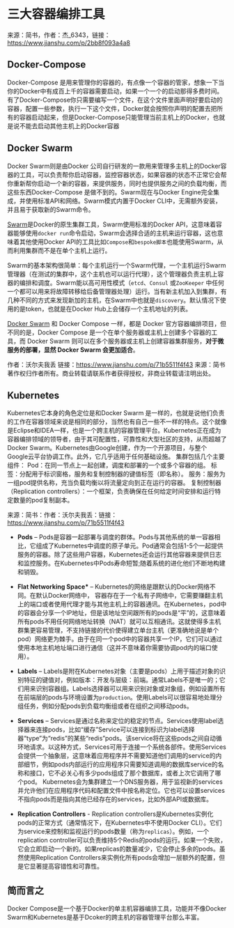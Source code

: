 # 三大容器编排工具

来源：简书，作者：杰_6343，链接：https://www.jianshu.com/p/2bb8f093a4a8

## Docker-Compose

Docker-Compose 是用来管理你的容器的，有点像一个容器的管家，想象一下当你的Docker中有成百上千的容器需要启动，如果一个一个的启动那得多费时间。有了Docker-Compose你只需要编写一个文件，在这个文件里面声明好要启动的容器，配置一些参数，执行一下这个文件，Docker就会按照你声明的配置去把所有的容器启动起来，但是Docker-Compose只能管理当前主机上的Docker，也就是说不能去启动其他主机上的Docker容器

## Docker Swarm

Docker Swarm则是由Docker 公司自行研发的一款用来管理多主机上的Docker容器的工具，可以负责帮你启动容器，监控容器状态，如果容器的状态不正常它会帮你重新帮你启动一个新的容器，来提供服务，同时也提供服务之间的负载均衡，而这些东西Docker-Compose 是做不到的。Swarm现在与Docker Engine完全集成，并使用标准API和网络。Swarm模式内置于Docker CLI中，无需额外安装，并且易于获取新的Swarm命令。



[Swarm](https://docs.docker.com/swarm/)是Docker的原生集群工具，Swarm使用标准的Docker API，这意味着容器能够使用`docker run`命令启动，Swarm会选择合适的主机来运行容器，这也意味着其他使用Docker API的工具比如`Compose`和`bespoke脚本`也能使用Swarm，从而利用集群而不是在单个主机上运行。

Swarm的基本架构很简单：每个主机运行一个Swarm代理，一个主机运行Swarm管理器（在测试的集群中，这个主机也可以运行代理），这个管理器负责主机上容器的编排和调度。Swarm能以高可用性模式（`etcd`、`Consul` 或`ZooKeeper` 中任何一个都可以用来将故障转移给后备管理器处理）运行。当有新主机加入到集群，有几种不同的方式来发现新加的主机，在Swarm中也就是`discovery`。默认情况下使用的是token，也就是在Docker Hub上会储存一个主机地址的列表。



[Docker Swarm](https://docs.docker.com/engine/swarm/) 和 Docker Compose 一样，都是 Docker 官方容器编排项目，但不同的是，Docker Compose 是一个在单个服务器或主机上创建多个容器的工具，而 Docker Swarm 则可以在多个服务器或主机上创建容器集群服务，**对于微服务的部署，显然 Docker Swarm 会更加适合**。



作者：沃尔夫我丢
链接：https://www.jianshu.com/p/71b5511f4f43
来源：简书
著作权归作者所有。商业转载请联系作者获得授权，非商业转载请注明出处。



## Kubernetes

Kubernetes它本身的角色定位是和Docker Swarm 是一样的，也就是说他们负责的工作在容器领域来说是相同的部分，当然也有自己一些不一样的特点。这个就像是Eclipse和IDEA一样，也是一个跨主机的容器管理平台。Kubernetes正在成为容器编排领域的领导者，由于其可配置性，可靠性和大型社区的支持，从而超越了Docker Swarm。Kubernetes由Google创建，作为一个开源项目，与整个Google云平台协调工作。此外，它几乎适用于任何基础设施。
 集群包括几个主要组件：
 Pod：在同一节点上一起创建，调度和部署的一个或多个容器的组。
 标签：分配用于标识窗格，服务和复制控制器的键值标签（即名称）。
 服务：服务为一组pod提供名称，充当负载均衡以将流量定向到正在运行的容器。
 复制控制器（Replication controllers）：一个框架，负责确保在任何给定时间安排和运行特定数量的pod复制副本。



来源：简书：作者：沃尔夫我丢：链接：https://www.jianshu.com/p/71b5511f4f43


- **Pods** – Pods是容器一起部署与调度的群体。Pods与其他系统的单一容器相比，它组成了Kubernetes中调度的原子单元。Pod通常会包括1-5个一起提供服务的容器。除了这些用户容器，Kubernetes还会运行其他容器来提供日志和监控服务。在Kubernetes中Pods寿命短暂;随着系统的进化他们不断地构建和销毁。

- **Flat Networking Space\*** – Kubernetes的网络是跟默认的Docker网络不同。在默认Docker网络中， 容器存在于一个私有子网络中，它需要赚翻主机上的端口或者使用代理才能与其他主机上的容器通讯。在Kubernetes，pod中的容器会分享一个IP地址，但是该地址空间跟所有的pods是“平”的，这意味着所有pods不用任何网络地址转换（NAT）就可以互相通讯。这就使得多主机群集更容易管理，不支持链接的代价使得建立单台主机（更准确地说是单个pod）网络更为棘手。由于在同一个pod中的容器共享一个IP，它们可以通过使用本地主机地址端口进行通信（这并不意味着你需要协调pod内的端口使用）。

- **Labels** – Labels是附在Kubernetes对象（主要是pods）上用于描述对象的识别特征的键值对，例如版本：开发与层级：前端。通常Labels不是唯一的；它们用来识别容器组。Labels选择器可以用来识别对象或对象组，例如设置所有在前端层的pods与环境设置为`production`。使用Labels可以很容易地处理分组任务，例如分配pods到负载均衡组或者在组织之间移动pods。

- **Services** – Services是通过名称来定位的稳定的节点。Services使用label选择器来连接pods，比如“缓存”Service可以连接到标识为label选择器“type”为“redis”的某些“redis”pods。该service将在这些pods之间自动循环地请求。以这种方式，Services可用于连接一个系统各部件。使用Services会提供一个抽象层，这意味着应用程序并不需要知道他们调用的service的内部细节，例如pods内部运行的应用程序只需要知道调用的数据库service的名称和接口，它不必关心有多少pods组成了那个数据库，或者上次它调用了哪个pod。 Kubernetes会为集群建立一个DNS服务器，用于监视新的services并允许他们在应用程序代码和配置文件中按名称定位。它也可以设置services不指向pods而是指向其他已经存在的services，比如外部API或数据库。

- **Replication Controllers** - Replication controllers是Kubernetes实例化pods的正常方式（通常情况下，在Kubernetes中不使用Docker CLI）。它们为service来控制和监视运行的pods数量（称为`replicas`）。例如，一个replication controller可以负责维持5个Redis的pods的运行。如果一个失败，它会立即启动一个新的。如果replicas的数量减少，它会停止多余的pods。虽然使用Replication Controllers来实例化所有pods会增加一层额外的配置，但是它显著提高容错性和可靠性。

  

  
  

  

## 简而言之

Docker Compose是一个基于Docker的单主机容器编排工具，功能并不像Docker Swarm和Kubernetes是基于Dcoker的跨主机的容器管理平台那么丰富。




